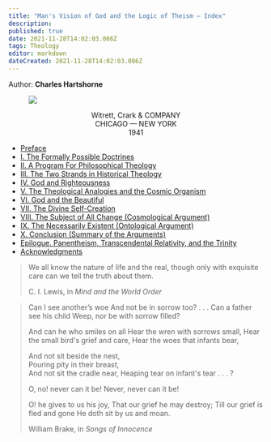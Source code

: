 ```yaml
---
title: "Man's Vision of God and the Logic of Theism — Index"
description: 
published: true
date: 2021-11-28T14:02:03.086Z
tags: Theology
editor: markdown
dateCreated: 2021-11-28T14:02:03.086Z
---
```


Author: **Charles Hartshorne**

<figure id="Mans_front" class="image image_resized"><img src="/image/BookFront_Mans_Vision_of_God.png"></figure>

<p style="text-align: center;">
Witrett, Crark & COMPANY<br>
CHICAGO — NEW YORK <br>
1941 <br>
</p>

* [Preface](/en/book/Charles_Hartshorne/Mans_Vision_of_God/Preface)
* [I. The Formally Possible Doctrines](/en/book/Charles_Hartshorne/Mans_Vision_of_God/1)
* [II. A Program For Philosophical Theology](/en/book/Charles_Hartshorne/Mans_Vision_of_God/2)
* [III. The Two Strands in Historical Theology](/en/book/Charles_Hartshorne/Mans_Vision_of_God/3)
* [IV. God and Righteousness](/en/book/Charles_Hartshorne/Mans_Vision_of_God/4)
* [V. The Theological Analogies and the Cosmic Organism](/en/book/Charles_Hartshorne/Mans_Vision_of_God/5)
* [VI. God and the Beautiful](/en/book/Charles_Hartshorne/Mans_Vision_of_God/6)
* [VII. The Divine Self-Creation](/en/book/Charles_Hartshorne/Mans_Vision_of_God/7)
* [VIII. The Subject of All Change (Cosmological Argument)](/en/book/Charles_Hartshorne/Mans_Vision_of_God/8)
* [IX. The Necessarily Existent (Ontological Argument)](/en/book/Charles_Hartshorne/Mans_Vision_of_God/9)
* [X. Conclusion (Summary of the Arguments)](/en/book/Charles_Hartshorne/Mans_Vision_of_God/10)
* [Epilogue. Panentheism, Transcendental Relativity, and the Trinity](/en/book/Charles_Hartshorne/Mans_Vision_of_God/Epilogue)
* [Acknowledgments](/en/book/Charles_Hartshorne/Mans_Vision_of_God/Acknowledgments)

> We all know the nature of life and the real, though only with exquisite care can we tell the truth about them.
> 
> C. I. Lewis, in _Mind and the World Order_ 

> Can I see another’s woe 
> And not be in sorrow too? . . . 
> Can a father see his child 
> Weep, nor be with sorrow filled?  
> 
> And can he who smiles on all 
> Hear the wren with sorrows small, 
> Hear the small bird's grief and care, 
> Hear the woes that infants bear,  
> 
> And not sit beside the nest,  
> Pouring pity in their breast,  
> And not sit the cradle near, 
> Heaping tear on infant's tear . . . ?  
> 
> O, no! never can it be! 
> Never, never can it be!  
> 
> O! he gives to us his joy, 
> That our grief he may destroy; 
> Till our grief is fled and gone 
> He doth sit by us and moan. 
> 
> William Brake, in _Songs of Innocence_ 











